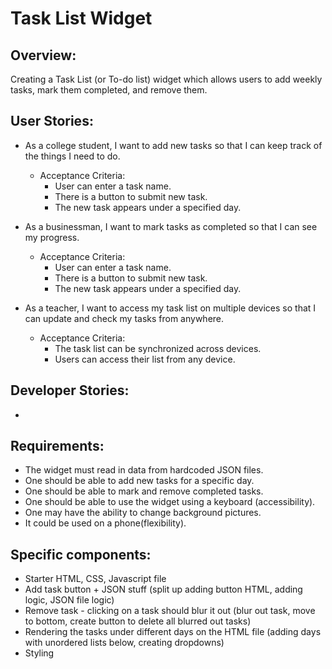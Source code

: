 # Task List Widget

## Overview:
Creating a Task List (or To-do list) widget which allows users to add weekly tasks, mark them completed, and remove them.

## User Stories:

* As a college student, I want to add new tasks so that I can keep track of the things I need to do.
  * Acceptance Criteria:
    * User can enter a task name.
    * There is a button to submit new task.
    * The new task appears under a specified day.

* As a businessman, I want to mark tasks as completed so that I can see my progress.
  * Acceptance Criteria:
    * User can enter a task name.
    * There is a button to submit new task.
    * The new task appears under a specified day.
   
* As a teacher, I want to access my task list on multiple devices so that I can update and check my tasks from anywhere.
  * Acceptance Criteria:
    * The task list can be synchronized across devices.
    * Users can access their list from any device.

## Developer Stories:

* 


## Requirements:
* The widget must read in data from hardcoded JSON files.
* One should be able to add new tasks for a specific day.
* One should be able to mark and remove completed tasks.
* One should be able to use the widget using a keyboard (accessibility).
* One may have the ability to change background pictures.
* It could be used on a phone(flexibility).

## Specific components:
* Starter HTML, CSS, Javascript file
* Add task button + JSON stuff (split up adding button HTML, adding logic, JSON file logic)
* Remove task - clicking on a task should blur it out (blur out task, move to bottom, create button to delete all blurred out tasks)
* Rendering the tasks under different days on the HTML file (adding days with unordered lists below, creating dropdowns)
* Styling
